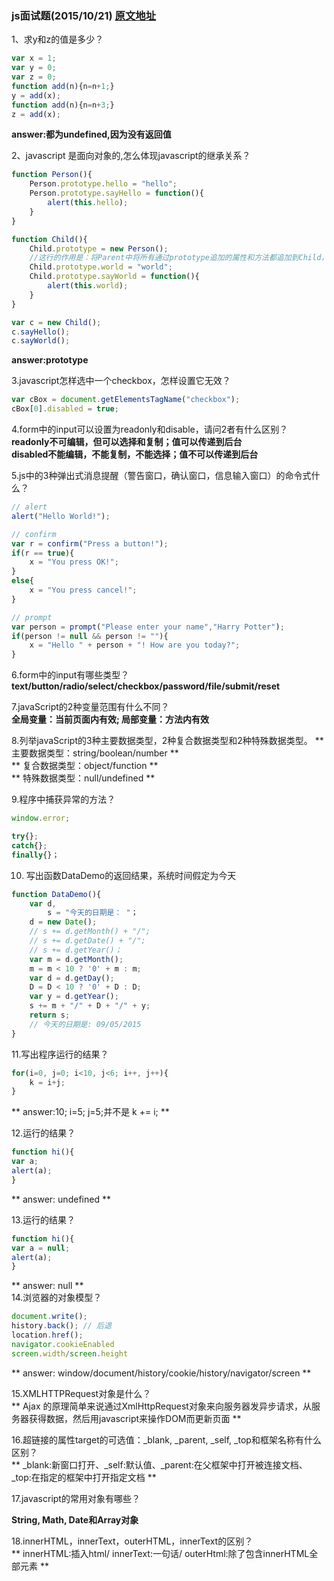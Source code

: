 ### js面试题(2015/10/21) [原文地址](http://www.cnblogs.com/joetao/articles/1967017.html)

1、求y和z的值是多少？
```javascript
var x = 1;
var y = 0;
var z = 0;
function add(n){n=n+1;}
y = add(x);
function add(n){n=n+3;}
z = add(x);
```
**answer:都为undefined,因为没有返回值**<br>

2、javascript 是面向对象的,怎么体现javascript的继承关系？
```javascript
function Person(){
    Person.prototype.hello = "hello";
    Person.prototype.sayHello = function(){
        alert(this.hello);
    } 
}

function Child(){
    Child.prototype = new Person();
    //这行的作用是：将Parent中将所有通过prototype追加的属性和方法都追加到Child，从而实现了继承
    Child.prototype.world = "world";
    Child.prototype.sayWorld = function(){
        alert(this.world);
    }
}

var c = new Child();
c.sayHello();
c.sayWorld();
```
**answer:prototype**<br>

3.javascript怎样选中一个checkbox，怎样设置它无效？
```javascript
var cBox = document.getElementsTagName("checkbox");
cBox[0].disabled = true;
```

4.form中的input可以设置为readonly和disable，请问2者有什么区别？<br>
**readonly不可编辑，但可以选择和复制；值可以传递到后台**<br>
**disabled不能编辑，不能复制，不能选择；值不可以传递到后台**<br>

5.js中的3种弹出式消息提醒（警告窗口，确认窗口，信息输入窗口）的命令式什么？
```javascript
// alert
alert("Hello World!");

// confirm
var r = confirm("Press a button!");
if(r == true){
    x = "You press OK!";
}
else{
    x = "You press cancel!";
}

// prompt
var person = prompt("Please enter your name","Harry Potter");
if(person != null && person != ""){
    x = "Hello " + person + "! How are you today?";
}
```

6.form中的input有哪些类型？<br>
**text/button/radio/select/checkbox/password/file/submit/reset**

7.javaScript的2种变量范围有什么不同？<br>
**全局变量：当前页面内有效; 局部变量：方法内有效**

8.列举javaScript的3种主要数据类型，2种复合数据类型和2种特殊数据类型。
** 主要数据类型：string/boolean/number ** <br>
** 复合数据类型：object/function ** <br>
** 特殊数据类型：null/undefined ** <br>

9.程序中捕获异常的方法？
```javascript
window.error;

try{};
catch{};
finally{}；
```

10. 写出函数DataDemo的返回结果，系统时间假定为今天
```javascript
function DataDemo(){
    var d,
        s = "今天的日期是： "；
    d = new Date();
    // s += d.getMonth() + "/";
    // s += d.getDate() + "/";
    // s += d.getYear()；
    var m = d.getMonth();
    m = m < 10 ? '0' + m : m;
    var d = d.getDay();
    D = D < 10 ? '0' + D : D;
    var y = d.getYear();
    s += m + "/" + D + "/" + y;
    return s;
    // 今天的日期是: 09/05/2015
}
```

11.写出程序运行的结果？
```javascript
for(i=0, j=0; i<10, j<6; i++, j++){
    k = i+j;
} 
```
** answer:10; i=5; j=5;并不是 k += i; ** <br>

12.运行的结果？
```javascript
function hi(){
var a;
alert(a);
}
```
** answer: undefined ** <br>

13.运行的结果？
```javascript
function hi(){
var a = null;
alert(a);
}
```
** answer: null ** <br>
14.浏览器的对象模型？
```javascript
document.write();
history.back(); // 后退
location.href();
navigator.cookieEnabled
screen.width/screen.height
```
** answer: window/document/history/cookie/history/navigator/screen ** <br>

15.XMLHTTPRequest对象是什么？ <br>
** Ajax 的原理简单来说通过XmlHttpRequest对象来向服务器发异步请求，从服务器获得数据，然后用javascript来操作DOM而更新页面 **<br>

16.超链接的属性target的可选值：_blank, _parent, _self, _top和框架名称有什么区别？<br>
** _blank:新窗口打开、_self:默认值、_parent:在父框架中打开被连接文档、_top:在指定的框架中打开指定文档 ** <br>

17.javascript的常用对象有哪些？<br>

**String, Math, Date和Array对象** <br>

18.innerHTML，innerText，outerHTML，innerText的区别？ <br>
** innerHTML:插入html/ innerText:一句话/ outerHtml:除了包含innerHTML全部元素 **







































